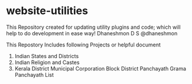 # website-utilities
This Repository created for updating utility plugins and code; which will help to do development in ease way!
Dhaneshmon D S @dhaneshmon

This Repostory Includes following Projects or helpful document
1. Indian States and Districts
2. Indian Religion and Castes
3. Kerala District Municipal Corporation Block District Panchayath Grama Panchayath List
